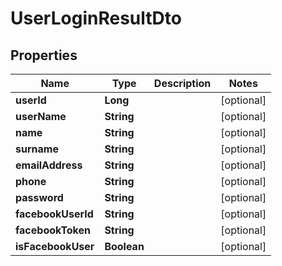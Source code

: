 
# UserLoginResultDto

## Properties
Name | Type | Description | Notes
------------ | ------------- | ------------- | -------------
**userId** | **Long** |  |  [optional]
**userName** | **String** |  |  [optional]
**name** | **String** |  |  [optional]
**surname** | **String** |  |  [optional]
**emailAddress** | **String** |  |  [optional]
**phone** | **String** |  |  [optional]
**password** | **String** |  |  [optional]
**facebookUserId** | **String** |  |  [optional]
**facebookToken** | **String** |  |  [optional]
**isFacebookUser** | **Boolean** |  |  [optional]



